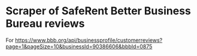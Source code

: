 # Scraper of SafeRent Better Business Bureau reviews 

For https://www.bbb.org/api/businessprofile/customerreviews?page=1&pageSize=10&businessId=90386606&bbbId=0875
